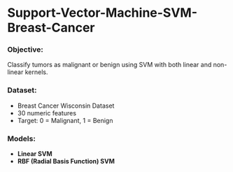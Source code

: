 # Support-Vector-Machine-SVM-Breast-Cancer
### Objective:
Classify tumors as malignant or benign using SVM with both linear and non-linear kernels.

### Dataset:
- Breast Cancer Wisconsin Dataset
- 30 numeric features
- Target: 0 = Malignant, 1 = Benign

### Models:
- **Linear SVM**
- **RBF (Radial Basis Function) SVM**
